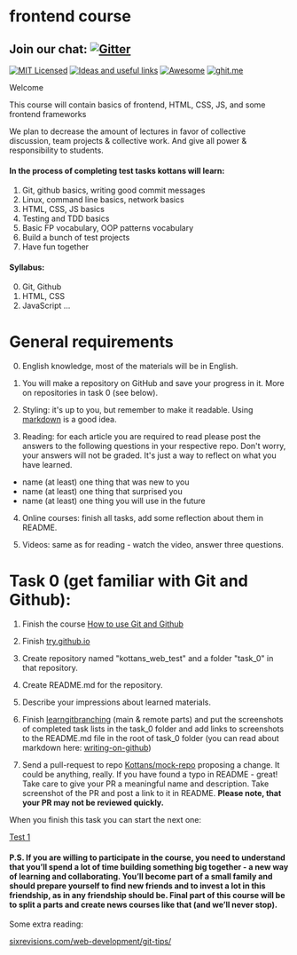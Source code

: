# frontend course

## Join our chat: [![Gitter](https://badges.gitter.im/Kottans/frontend.svg)](https://gitter.im/Kottans/frontend?utm_source=badge&utm_medium=badge&utm_campaign=pr-badge)

[![MIT Licensed](https://img.shields.io/badge/license-MIT-blue.svg)](https://github.com/Kottans/web/blob/master/LICENSE.md)
[![Ideas and useful links](https://img.shields.io/badge/google--doc-ideas-ff69b4.svg)](https://docs.google.com/spreadsheets/d/1bZJhYjK3VHOS2HmQb2Fs4aHfEBt8mp1F09j9nEEDaqE/edit#gid=818017811)
[![Awesome](https://cdn.rawgit.com/sindresorhus/awesome/d7305f38d29fed78fa85652e3a63e154dd8e8829/media/badge.svg)](https://github.com/sindresorhus/awesome#front-end-development)
[![ghit.me](https://ghit.me/badge.svg?repo=Kottans/frontend)](https://ghit.me/repo/Kottans/frontend)


Welcome

This course will contain basics of frontend, HTML, CSS, JS, and some frontend frameworks

We plan to decrease the amount of lectures in favor of collective discussion, team projects & collective work.
And give all power & responsibility to students.

#### In the process of completing test tasks kottans will learn:

1. Git, github basics, writing good commit messages
2. Linux, command line basics, network basics
3. HTML, CSS, JS basics
4. Testing and TDD basics
5. Basic FP vocabulary, OOP patterns vocabulary
6. Build a bunch of test projects
7. Have fun together

#### Syllabus:

0. Git, Github
1. HTML, CSS
2. JavaScript
...
<!-- TODO finish it up  -->

# General requirements

0. English knowledge, most of the materials will be in English.

1. You will make a repository on GitHub and save your progress in it. More on repositories in task 0 (see below).

1. Styling: it's up to you, but remember to make it readable. Using [markdown](https://help.github.com/categories/writing-on-github/) is a good idea.

3. Reading: for each article you are required to read please post the answers to the following questions in your respective repo.  Don't worry, your answers will not be graded. It's just a way to reflect on what you have learned.
  - name (at least) one thing that was new to you
  - name (at least) one thing that surprised you
  - name (at least) one thing you will use in the future

4. Online courses: finish all tasks, add some reflection about them in README.

5. Videos: same as for reading - watch the video, answer three questions.


# Task 0 (get familiar with Git and Github):

1. Finish the course [How to use Git and Github](https://www.udacity.com/course/how-to-use-git-and-github--ud775)

2. Finish [try.github.io](https://try.github.io/levels/1/challenges/1)

3. Create repository named "kottans_web_test" and a folder "task_0" in that repository.

4. Create README.md for the repository.

5. Describe your impressions about learned materials.

6. Finish [learngitbranching](http://learngitbranching.js.org) (main & remote parts) and put the screenshots of completed task lists in the task_0 folder and add links to screenshots to the README.md file in the root of task_0 folder (you can read about markdown here: [writing-on-github](https://help.github.com/categories/writing-on-github/))

7. Send a pull-request to repo [Kottans/mock-repo](https://github.com/Kottans/mock-repo) proposing a change. It could be anything, really. If you have found a typo in README - great! Take care to give your PR a meaningful name and description. Take screenshot of the PR and post a link to it in README.
**Please note, that your PR may not be reviewed quickly.**

When you finish this task you can start the next one:

[Test 1](test01.md)

#### P.S. If you are willing to participate in the course, you need to understand that you’ll spend a lot of time building something big together - a new way of learning and collaborating. You’ll become part of a small family and should prepare yourself to find new friends and to invest a lot in this friendship, as in any friendship should be. Final part of this course will be to split a parts and create news courses like that (and we’ll never stop).

Some extra reading:

[sixrevisions.com/web-development/git-tips/](http://sixrevisions.com/web-development/git-tips/)
